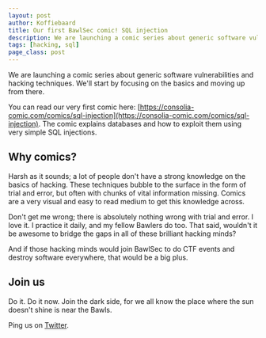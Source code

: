 ```yaml
---
layout: post
author: Koffiebaard
title: Our first BawlSec comic! SQL injection
description: We are launching a comic series about generic software vulnerabilities and hacking techniques.
tags: [hacking, sql]
page_class: post
---
```

We are launching a comic series about generic software vulnerabilities and hacking techniques. We'll start by focusing on the basics and moving up from there.

You can read our very first comic here: [https://consolia-comic.com/comics/sql-injection](https://consolia-comic.com/comics/sql-injection). The comic explains databases and how to exploit them using very simple SQL injections.

## Why comics?

Harsh as it sounds; a lot of people don't have a strong knowledge on the basics of hacking. These techniques bubble to the surface in the form of trial and error, but often with chunks of vital information missing. Comics are a very visual and easy to read medium to get this knowledge across.

Don't get me wrong; there is absolutely nothing wrong with trial and error. I love it. I practice it daily, and my fellow Bawlers do too. That said, wouldn't it be awesome to bridge the gaps in all of these brilliant hacking minds?

And if those hacking minds would join BawlSec to do CTF events and destroy software everywhere, that would be a big plus.

## Join us

Do it. Do it now. Join the dark side, for we all know the place where the sun doesn't shine is near the Bawls.

Ping us on [Twitter](https://twitter.com/BawlSec).
